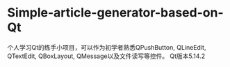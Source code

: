 # Simple-article-generator-based-on-Qt
个人学习Qt的练手小项目，可以作为初学者熟悉QPushButton, QLineEdit, QTextEdit, QBoxLayout, QMessage以及文件读写等控件。
Qt版本5.14.2
